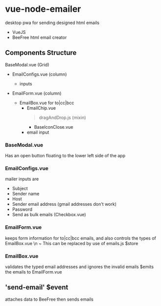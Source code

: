 # vue-node-emailer

desktop pwa for sending designed html emails

- VueJS
- BeeFree html email creator

## Components Structure

BaseModal.vue
  (Grid)
  - EmailConfigs.vue (column)
    - inputs

  - EmailForm.vue (column)
    - EmailBox.vue for to|cc|bcc
      - EmailChip.vue
        > dragAndDrop.js (mixin)
        - BaseIconClose.vue
      - email input

### BaseModal.vue
Has an open button floating to the lower left side of the app

### EmailConfigs.vue
mailer inputs are

- Subject
- Sender name
- Host
- Sender email address (gmail addresses don't work)
- Password
- Send as bulk emails (Checkbox.vue)

### EmailForm.vue
keeps form information for to|cc|bcc emails, and also controls the types of EmailBox.vue \n
~ This can be replaced by use of emails.js $store

### EmailBox.vue
validates the typed email addresses and ignores the invalid emails
$emits the emails to EmailForm.vue


## 'send-email' $event

attaches data to BeeFree then sends emails